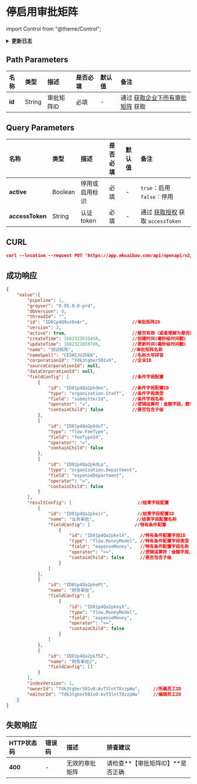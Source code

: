# 停启用审批矩阵

import Control from "@theme/Control";

<Control
method="PUT"
url="/api/openapi/v2/matrix/active/$`id`"
/>

<details>
  <summary><b>更新日志</b></summary>
  <div>

- [**1.27.0**](/updateLog/update-log#1270)
  - 🆕 新增了本接口。

</div>
</details>

## Path Parameters

| 名称 | 类型 | 描述 | 是否必填 | 默认值 | 备注 |
| :--- | :--- | :--- | :--- |:--- | :--- |
| **id** | String | 审批矩阵ID | 必填 | - | 通过 [获取企业下所有审批矩阵](/docs/open-api/matrix/get-matrixs) 获取 |


## Query Parameters

| 名称 | 类型 | 描述 | 是否必填 | 默认值 | 备注 |
| :--- | :--- | :--- | :--- |:--- | :--- |
| **active**      | Boolean | 停用或启用标识	| 必填 | - | `true`：启用&emsp; &emsp;`false`：停用 |
| **accessToken** | String | 认证token	    | 必填 | - | 通过 [获取授权](/docs/open-api/getting-started/auth) 获取 `accessToken` |



## CURL
```json
curl --location --request PUT 'https://app.ekuaibao.com/api/openapi/v2/matrix/active/$ID01wh4O1Yl1Cv?active=true&accessToken=ID01wiXBgNwwbR%3APCx3rwm3aA00qM'
```

## 成功响应
```json
{
    "value":{
        "pipeline": 1,
        "grayver": "9.95.0.0-prd",
        "dbVersion": 0,
        "threadId": "",
        "id": "ID01p4Q9vzOnAr",                 //审批矩阵ID
        "version": 3,
        "active": true,                         //是否有效（或者理解为是否被删除） true：有效，false：无效
        "createTime": 1682322635458,            //创建时间(毫秒级时间戳)
        "updateTime": 1682322659786,            //更新时间(毫秒级时间戳)
        "name": "测试矩阵",                      //审批矩阵名称
        "nameSpell": "CESHIJUZHEN",             //名称大写拼音
        "corporationId": "Tdk3tgber501v0",      //企业ID
        "sourceCorporationId": null,
        "dataCorporationId": null,
        "fieldConfig": [                        //条件字段配置
            {
                "id": "ID01p4Qa2pkden",         //条件字段配置ID
                "type": "organization.Staff",   //条件字段类型
                "field": "submitterId",         //条件字段名称
                "operator": "=",                //逻辑运算符：金额字段、数字字段逻辑符可选≥><≤，其他字段默认为等于
                "containChild": false           //是否包含子级
            },
            {
                "id": "ID01p4Qa2pkduT",
                "type": "flow.FeeType",
                "field": "feeTypeId",
                "operator": "=",
                "containChild": false
            },
            {
                "id": "ID01p4Qa2pkdLp",
                "type": "organization.Department",
                "field": "expenseDepartment",
                "operator": "=",
                "containChild": false
            }
        ],
        "resultConfig": [                         //结果字段配置
            {
                "id": "ID01p4Qa2pkeir",           //结果字段配置ID
                "name": "业务审批",                //结果字段配置名称
                "fieldConfig": [                 //特有条件配置
                    {
                        "id": "ID01p4Qa2pke1V",    //特有条件配置字段ID  
                        "type": "flow.MoneyModel", //特有条件配置字段类型
                        "field": "expenseMoney",   //特有条件配置字段名称  
                        "operator": ">=",          //逻辑运算符：金额字段、数字字段逻辑符可选≥><≤，其他字段默认为等于
                        "containChild": false      //是否包含子级
                    }
                ]
            },
            {
                "id": "ID01p4Qa2pkePt",
                "name": "财务审批",
                "fieldConfig": [
                    {
                        "id": "ID01p4Qa2pkeyX",
                        "type": "flow.MoneyModel",
                        "field": "expenseMoney",
                        "operator": "<=",
                        "containChild": false
                    }
                ]
            },
            {
                "id": "ID01p4Qa2pkf5Z",
                "name": "财务审批2",
                "fieldConfig": []
            }
        ],
        "indexVersion": 1,
        "ownerId": "Tdk3tgber501v0:AvT3lntT8zzpWw",     //所属员工ID
        "editorId": "Tdk3tgber501v0:AvT3lntT8zzpWw"     //编辑员工ID
    }
}
```

## 失败响应
| HTTP状态码 | 错误码 | 描述 | 排查建议 |
|:--------| :--- |:---|:-----|
| **400** | - | 无效的审批矩阵  | 请检查**【审批矩阵ID】**是否正确  |
